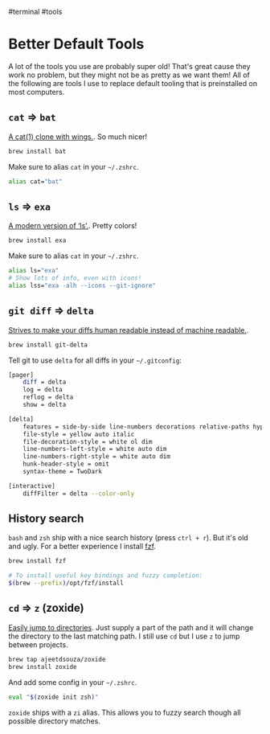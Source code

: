 #terminal #tools

# Better Default Tools

A lot of the tools you use are probably super old! That's great cause they work no problem, but they might not be as pretty as we want them! All of the following are tools I use to replace default tooling that is preinstalled on most computers.

## `cat` => `bat`

[A cat(1) clone with wings.](https://github.com/sharkdp/bat). So much nicer!

```sh
brew install bat
```

Make sure to alias `cat` in your `~/.zshrc`.

```sh
alias cat="bat"
```

## `ls` => `exa`

[A modern version of ‘ls’.](https://github.com/ogham/exa). Pretty colors!

```sh
brew install exa
```

Make sure to alias `cat` in your `~/.zshrc`.

```sh
alias ls="exa"
# Show lots of info, even with icons!
alias lss="exa -alh --icons --git-ignore"
```

## `git diff` => `delta`

[Strives to make your diffs human readable instead of machine readable.](https://github.com/so-fancy/diff-so-fancy).

```sh
brew install git-delta
```

Tell git to use `delta` for all diffs in your `~/.gitconfig`:

```sh
[pager]
    diff = delta
    log = delta
    reflog = delta
    show = delta

[delta]
    features = side-by-side line-numbers decorations relative-paths hyperlinks
    file-style = yellow auto italic
    file-decoration-style = white ol dim
    line-numbers-left-style = white auto dim
    line-numbers-right-style = white auto dim
    hunk-header-style = omit
    syntax-theme = TwoDark

[interactive]
    diffFilter = delta --color-only
```

## History search

`bash` and `zsh` ship with a nice search history (press `ctrl + r`). But it's old and ugly. For a better experience I install [fzf](https://github.com/junegunn/fzf).

```sh
brew install fzf

# To install useful key bindings and fuzzy completion:
$(brew --prefix)/opt/fzf/install
```

## `cd` => `z` (zoxide)

[Easily jump to directories](https://github.com/ajeetdsouza/zoxide). Just supply a part of the path and it will change the directory to the last matching path. I still use `cd` but I use `z` to jump between projects.

```sh
brew tap ajeetdsouza/zoxide
brew install zoxide
```

And add some config in your `~/.zshrc`.

```sh
eval "$(zoxide init zsh)"
```

`zoxide` ships with a `zi` alias. This allows you to fuzzy search though all possible directory matches.
